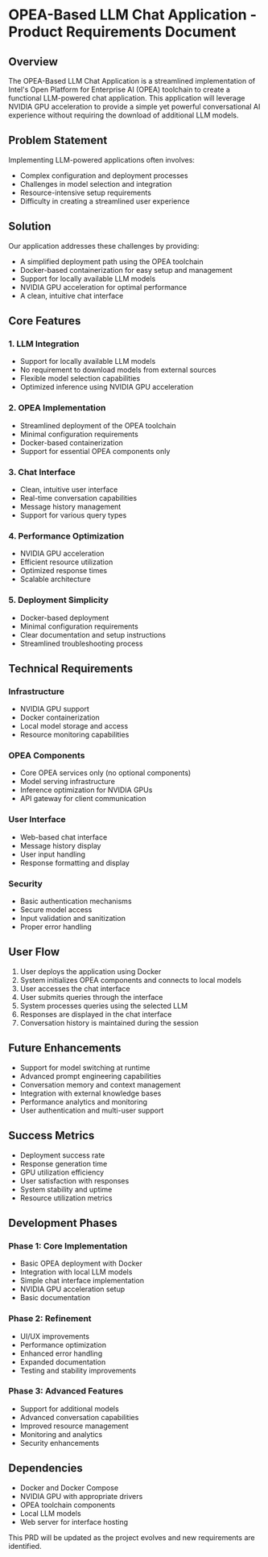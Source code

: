 # OPEA-Based LLM Chat Application - Product Requirements Document

## Overview
The OPEA-Based LLM Chat Application is a streamlined implementation of Intel's Open Platform for Enterprise AI (OPEA) toolchain to create a functional LLM-powered chat application. This application will leverage NVIDIA GPU acceleration to provide a simple yet powerful conversational AI experience without requiring the download of additional LLM models.

## Problem Statement
Implementing LLM-powered applications often involves:
- Complex configuration and deployment processes
- Challenges in model selection and integration
- Resource-intensive setup requirements
- Difficulty in creating a streamlined user experience

## Solution
Our application addresses these challenges by providing:
- A simplified deployment path using the OPEA toolchain
- Docker-based containerization for easy setup and management
- Support for locally available LLM models
- NVIDIA GPU acceleration for optimal performance
- A clean, intuitive chat interface

## Core Features

### 1. LLM Integration
- Support for locally available LLM models
- No requirement to download models from external sources
- Flexible model selection capabilities
- Optimized inference using NVIDIA GPU acceleration

### 2. OPEA Implementation
- Streamlined deployment of the OPEA toolchain
- Minimal configuration requirements
- Docker-based containerization
- Support for essential OPEA components only

### 3. Chat Interface
- Clean, intuitive user interface
- Real-time conversation capabilities
- Message history management
- Support for various query types

### 4. Performance Optimization
- NVIDIA GPU acceleration
- Efficient resource utilization
- Optimized response times
- Scalable architecture

### 5. Deployment Simplicity
- Docker-based deployment
- Minimal configuration requirements
- Clear documentation and setup instructions
- Streamlined troubleshooting process

## Technical Requirements

### Infrastructure
- NVIDIA GPU support
- Docker containerization
- Local model storage and access
- Resource monitoring capabilities

### OPEA Components
- Core OPEA services only (no optional components)
- Model serving infrastructure
- Inference optimization for NVIDIA GPUs
- API gateway for client communication

### User Interface
- Web-based chat interface
- Message history display
- User input handling
- Response formatting and display

### Security
- Basic authentication mechanisms
- Secure model access
- Input validation and sanitization
- Proper error handling

## User Flow
1. User deploys the application using Docker
2. System initializes OPEA components and connects to local models
3. User accesses the chat interface
4. User submits queries through the interface
5. System processes queries using the selected LLM
6. Responses are displayed in the chat interface
7. Conversation history is maintained during the session

## Future Enhancements
- Support for model switching at runtime
- Advanced prompt engineering capabilities
- Conversation memory and context management
- Integration with external knowledge bases
- Performance analytics and monitoring
- User authentication and multi-user support

## Success Metrics
- Deployment success rate
- Response generation time
- GPU utilization efficiency
- User satisfaction with responses
- System stability and uptime
- Resource utilization metrics

## Development Phases

### Phase 1: Core Implementation
- Basic OPEA deployment with Docker
- Integration with local LLM models
- Simple chat interface implementation
- NVIDIA GPU acceleration setup
- Basic documentation

### Phase 2: Refinement
- UI/UX improvements
- Performance optimization
- Enhanced error handling
- Expanded documentation
- Testing and stability improvements

### Phase 3: Advanced Features
- Support for additional models
- Advanced conversation capabilities
- Improved resource management
- Monitoring and analytics
- Security enhancements

## Dependencies
- Docker and Docker Compose
- NVIDIA GPU with appropriate drivers
- OPEA toolchain components
- Local LLM models
- Web server for interface hosting

This PRD will be updated as the project evolves and new requirements are identified.
